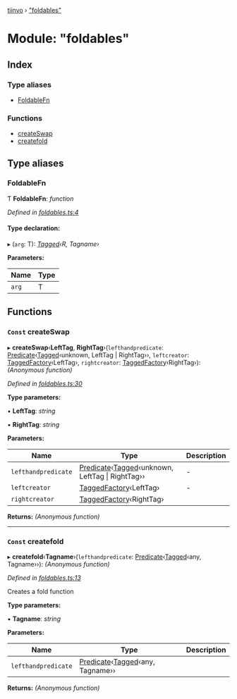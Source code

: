 [tiinvo](../README.md) › ["foldables"](_foldables_.md)

# Module: "foldables"

## Index

### Type aliases

* [FoldableFn](_foldables_.md#foldablefn)

### Functions

* [createSwap](_foldables_.md#const-createswap)
* [createfold](_foldables_.md#const-createfold)

## Type aliases

###  FoldableFn

Ƭ **FoldableFn**: *function*

*Defined in [foldables.ts:4](https://github.com/OctoD/tiinvo/blob/9536b4d/src/foldables.ts#L4)*

#### Type declaration:

▸ (`arg`: T): *[Tagged](_tagged_type_.md#tagged)‹R, Tagname›*

**Parameters:**

Name | Type |
------ | ------ |
`arg` | T |

## Functions

### `Const` createSwap

▸ **createSwap**‹**LeftTag**, **RightTag**›(`lefthandpredicate`: [Predicate](_predicate_.md#predicate)‹[Tagged](_tagged_type_.md#tagged)‹unknown, LeftTag | RightTag››, `leftcreator`: [TaggedFactory](_tagged_type_.md#taggedfactory)‹LeftTag›, `rightcreator`: [TaggedFactory](_tagged_type_.md#taggedfactory)‹RightTag›): *(Anonymous function)*

*Defined in [foldables.ts:30](https://github.com/OctoD/tiinvo/blob/9536b4d/src/foldables.ts#L30)*

**Type parameters:**

▪ **LeftTag**: *string*

▪ **RightTag**: *string*

**Parameters:**

Name | Type | Description |
------ | ------ | ------ |
`lefthandpredicate` | [Predicate](_predicate_.md#predicate)‹[Tagged](_tagged_type_.md#tagged)‹unknown, LeftTag &#124; RightTag›› | - |
`leftcreator` | [TaggedFactory](_tagged_type_.md#taggedfactory)‹LeftTag› | - |
`rightcreator` | [TaggedFactory](_tagged_type_.md#taggedfactory)‹RightTag› |   |

**Returns:** *(Anonymous function)*

___

### `Const` createfold

▸ **createfold**‹**Tagname**›(`lefthandpredicate`: [Predicate](_predicate_.md#predicate)‹[Tagged](_tagged_type_.md#tagged)‹any, Tagname››): *(Anonymous function)*

*Defined in [foldables.ts:13](https://github.com/OctoD/tiinvo/blob/9536b4d/src/foldables.ts#L13)*

Creates a fold function

**Type parameters:**

▪ **Tagname**: *string*

**Parameters:**

Name | Type | Description |
------ | ------ | ------ |
`lefthandpredicate` | [Predicate](_predicate_.md#predicate)‹[Tagged](_tagged_type_.md#tagged)‹any, Tagname›› |   |

**Returns:** *(Anonymous function)*
